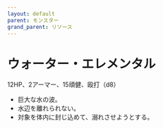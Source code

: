 ```yaml
---
layout: default
parent: モンスター
grand_parent: リソース
---
```


# ウォーター・エレメンタル

12HP、2アーマー、15頑健、殴打（d8）

- 巨大な水の波。
- 水辺を離れられない。
- 対象を体内に封じ込めて、溺れさせようとする。
